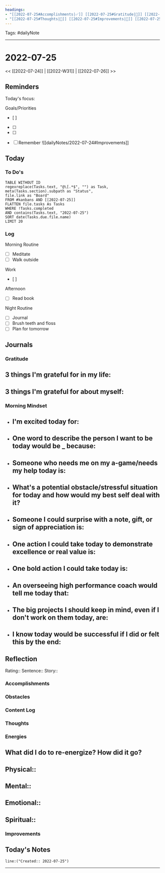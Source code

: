 ```yaml
---
headings:
- "[[2022-07-25#Accomplishments|✅]] [[2022-07-25#Gratitude|🙏]] [[2022-07-25#Content Log|📚]]"
- "[[2022-07-25#Thoughts|💭]] [[2022-07-25#Improvements|💪]] [[2022-07-25#Obstacles|🚧]]"
---
```

Tags: #dailyNote
___
# 2022-07-25
<< [[2022-07-24]] | [[2022-W31]] | [[2022-07-26]] >> 
## Reminders
Today's focus: 

Goals/Priorities
- [ ] 
- [ ] 
- [ ] 

- [ ] Remember ![[dailyNotes/2022-07-24#Improvements]]

## Today
### To Do's
```dataview
TABLE WITHOUT ID 
regexreplace(Tasks.text, "@\[.*$", "") as Task,
meta(Tasks.section).subpath as "Status",
file.link as "Board"
FROM #kanbans AND [[2022-07-25]]
FLATTEN file.tasks As Tasks
WHERE !Tasks.completed
AND contains(Tasks.text, "2022-07-25")
SORT date(Tasks.due.file.name)
LIMIT 20
```
### Log
Morning Routine
- [ ] Meditate
- [ ] Walk outside

Work
- [ ] 


Afternoon
- [ ] Read book


Night Routine
- [ ] Journal
- [ ] Brush teeth and floss
- [ ] Plan for tomorrow
## Journals
### Gratitude
**3 things I'm grateful for in my life:**
- 

**3 things I'm grateful for about myself:**
- 
### Morning Mindset
- **I'm excited today for:**
	- 
- **One word to describe the person I want to be today would be _ because:**
	- 
- **Someone who needs me on my a-game/needs my help today is:**
	- 
- **What's a potential obstacle/stressful situation for today and how would my best self deal with it?**
	- 
- **Someone I could surprise with a note, gift, or sign of appreciation is:**
	- 
- **One action I could take today to demonstrate excellence or real value is:**
	- 
- **One bold action I could take today is:**
	- 
- **An overseeing high performance coach would tell me today that:**
	- 
- **The big projects I should keep in mind, even if I don't work on them today, are:**
	- 
- **I know today would be successful if I did or felt this by the end:** 
	- 
## Reflection
Rating:: 
Sentence:: 
Story:: 

### Accomplishments

### Obstacles

### Content Log

### Thoughts

### Energies
**What did I do to re-energize? How did it go?**
- 

Physical:: 
- 

Mental:: 
- 

Emotional:: 
- 

Spiritual:: 
- 
### Improvements

## Today's Notes

```query
line:("Created:: 2022-07-25")
```
___